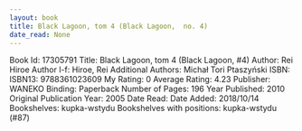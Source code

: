 ```yaml
---
layout: book
title: Black Lagoon, tom 4 (Black Lagoon,  no. 4)
date_read: None
---
```


Book Id: 17305791
Title: Black Lagoon, tom 4 (Black Lagoon, #4)
Author: Rei Hiroe
Author l-f: Hiroe, Rei
Additional Authors: Michał Tori Ptaszyński
ISBN: 
ISBN13: 9788361023609
My Rating: 0
Average Rating: 4.23
Publisher: WANEKO
Binding: Paperback
Number of Pages: 196
Year Published: 2010
Original Publication Year: 2005
Date Read: 
Date Added: 2018/10/14
Bookshelves: kupka-wstydu
Bookshelves with positions: kupka-wstydu (#87)

